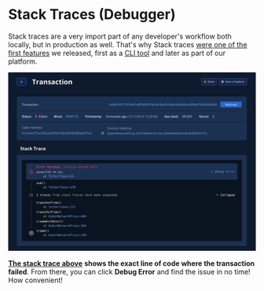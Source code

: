 # Stack Traces \(Debugger\)

Stack traces are a very import part of any developer's workflow both locally, but in production as well. That's why Stack traces [were one of the first features](http://blog.tenderly.co/improving-smart-contract-development-with-tenderly-and-human-readable-stack-traces/?utm_source=blog&utm_medium=post&utm_campaign=10_ways&utm_content=first_features) we released, first as a [CLI tool](https://github.com/Tenderly/tenderly-cli) and later as part of our platform.

![](../../../.gitbook/assets/image%20%2836%29.png)

[**The stack trace above**](https://dashboard.tenderly.co/tx/main/0x66016977d78e01a8ff0609f14ec6fc8caf95db6c666e86ac589bd76942688db0?utm_source=blog&utm_medium=post&utm_campaign=10_ways&utm_content=stack_trace) **shows the exact line of code where the transaction failed**. From there, you can click **Debug Error** and find the issue in no time! How convenient!

